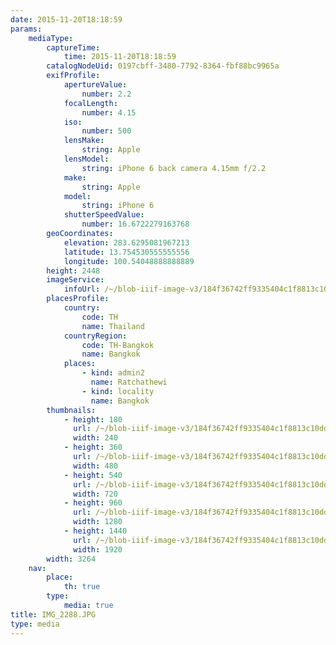 ```yaml
---
date: 2015-11-20T18:18:59
params:
    mediaType:
        captureTime:
            time: 2015-11-20T18:18:59
        catalogNodeUid: 0197cbff-3480-7792-8364-fbf88bc9965a
        exifProfile:
            apertureValue:
                number: 2.2
            focalLength:
                number: 4.15
            iso:
                number: 500
            lensMake:
                string: Apple
            lensModel:
                string: iPhone 6 back camera 4.15mm f/2.2
            make:
                string: Apple
            model:
                string: iPhone 6
            shutterSpeedValue:
                number: 16.6722279163768
        geoCoordinates:
            elevation: 283.6295081967213
            latitude: 13.754530555555556
            longitude: 100.54048888888889
        height: 2448
        imageService:
            infoUrl: /~/blob-iiif-image-v3/184f36742ff9335404c1f8813c10dd3280370a38cf2d0d32f9d0a979b666cd9e/info.json
        placesProfile:
            country:
                code: TH
                name: Thailand
            countryRegion:
                code: TH-Bangkok
                name: Bangkok
            places:
                - kind: admin2
                  name: Ratchathewi
                - kind: locality
                  name: Bangkok
        thumbnails:
            - height: 180
              url: /~/blob-iiif-image-v3/184f36742ff9335404c1f8813c10dd3280370a38cf2d0d32f9d0a979b666cd9e/full/240%2C180/0/default.jpg
              width: 240
            - height: 360
              url: /~/blob-iiif-image-v3/184f36742ff9335404c1f8813c10dd3280370a38cf2d0d32f9d0a979b666cd9e/full/480%2C360/0/default.jpg
              width: 480
            - height: 540
              url: /~/blob-iiif-image-v3/184f36742ff9335404c1f8813c10dd3280370a38cf2d0d32f9d0a979b666cd9e/full/720%2C540/0/default.jpg
              width: 720
            - height: 960
              url: /~/blob-iiif-image-v3/184f36742ff9335404c1f8813c10dd3280370a38cf2d0d32f9d0a979b666cd9e/full/1280%2C960/0/default.jpg
              width: 1280
            - height: 1440
              url: /~/blob-iiif-image-v3/184f36742ff9335404c1f8813c10dd3280370a38cf2d0d32f9d0a979b666cd9e/full/1920%2C1440/0/default.jpg
              width: 1920
        width: 3264
    nav:
        place:
            th: true
        type:
            media: true
title: IMG_2288.JPG
type: media
---
```

